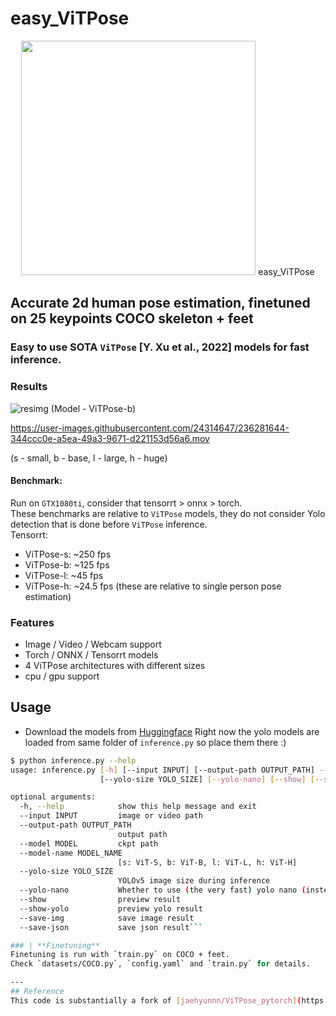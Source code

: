 # easy_ViTPose
<p align="center">
<img src="https://user-images.githubusercontent.com/24314647/236082274-b25a70c8-9267-4375-97b0-eddf60a7dfc6.png" width=375> easy_ViTPose
</p>

## Accurate 2d human pose estimation, finetuned on 25 keypoints COCO skeleton + feet  
### Easy to use SOTA `ViTPose` [Y. Xu et al., 2022] models for fast inference.  

### Results

![resimg](https://user-images.githubusercontent.com/24314647/236281199-98e45ab5-2a18-45b7-ba5c-36bdec4450f4.png)
(Model - ViTPose-b)

https://user-images.githubusercontent.com/24314647/236281644-344ccc0e-a5ea-49a3-9671-d221153d56a6.mov

(s - small, b - base, l - large, h - huge)

#### Benchmark:
Run on `GTX1080ti`, consider that tensorrt > onnx > torch.  
These benchmarks are relative to `ViTPose` models, they do not consider Yolo detection that is done before `ViTPose` inference.  
Tensorrt:  
- ViTPose-s: ~250 fps
- ViTPose-b: ~125 fps
- ViTPose-l: ~45 fps
- ViTPose-h: ~24.5 fps
(these are relative to single person pose estimation)

### Features
- Image / Video / Webcam support
- Torch / ONNX / Tensorrt models
- 4 ViTPose architectures with different sizes
- cpu / gpu support

## Usage
- Download the models from [Huggingface](https://huggingface.co/JunkyByte/easy_ViTPose)
Right now the yolo models are loaded from same folder of `inference.py` so place them there :)

```bash
$ python inference.py --help
usage: inference.py [-h] [--input INPUT] [--output-path OUTPUT_PATH] --model MODEL [--model-name MODEL_NAME]
                    [--yolo-size YOLO_SIZE] [--yolo-nano] [--show] [--show-yolo] [--save-img] [--save-json]

optional arguments:
  -h, --help            show this help message and exit
  --input INPUT         image or video path
  --output-path OUTPUT_PATH
                        output path
  --model MODEL         ckpt path
  --model-name MODEL_NAME
                        [s: ViT-S, b: ViT-B, l: ViT-L, h: ViT-H]
  --yolo-size YOLO_SIZE
                        YOLOv5 image size during inference
  --yolo-nano           Whether to use (the very fast) yolo nano (instead of small)
  --show                preview result
  --show-yolo           preview yolo result
  --save-img            save image result
  --save-json           save json result```

### | **Finetuning**
Finetuning is run with `train.py` on COCO + feet.  
Check `datasets/COCO.py`, `config.yaml` and `train.py` for details.

---
## Reference
This code is substantially a fork of [jaehyunnn/ViTPose_pytorch](https://github.com/jaehyunnn/ViTPose_pytorch), without Jaehyunnn work this repo would not be possible. Thanks to the VitPose authors and their official implementation [ViTAE-Transformer/ViTPose](https://github.com/ViTAE-Transformer/ViTPose).
